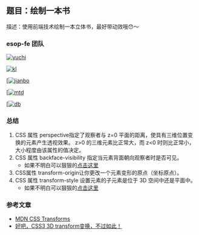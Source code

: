 ## 题目：绘制一本书
描述：使用前端技术绘制一本立体书，最好带动效哦😯～

### esop-fe 团队
[![yuchi](https://esop-fed.github.io/ani-css/programs/book/johninch/poster.jpg)](https://esop-fed.github.io/ani-css/programs/book/johninch)

[![kl](https://esop-fed.github.io/ani-css/programs/book/Caleb/poster.jpg)](https://esop-fed.github.io/ani-css/programs/book/Caleb)

[[![jianbo](https://esop-fed.github.io/ani-css/programs/book/wlxm/poster.jpg)](https://esop-fed.github.io/ani-css/programs/book/wlxm)

[[![mtd](https://esop-fed.github.io/ani-css/programs/book/mtd/poster.jpg)](https://esop-fed.github.io/ani-css/programs/book/mtd)

[[![db](https://esop-fed.github.io/ani-css/programs/book/db/poster.jpg)](https://esop-fed.github.io/ani-css/programs/book/db)

### 总结
1. CSS 属性 perspective指定了观察者与 z=0 平面的距离，使具有三维位置变换的元素产生透视效果。 z>0 的三维元素比正常大，而 z<0 时则比正常小，大小程度由该属性的值决定。
2. CSS 属性 backface-visibility 指定当元素背面朝向观察者时是否可见。
    - 如果不明白可以狠狠的[点击这里](https://developer.mozilla.org/zh-CN/docs/Web/CSS/backface-visibility)
3. CSS属性 transform-origin让你更改一个元素变形的原点（坐标原点）。
4. CSS 属性 transform-style 设置元素的子元素是位于 3D 空间中还是平面中。
    - 如果不明白可以狠狠的[点击这里](https://developer.mozilla.org/zh-CN/docs/Web/CSS/transform-style)

### 参考文章
- [MDN CSS Transforms](https://developer.mozilla.org/zh-CN/docs/Web/CSS/CSS_Transforms)
- [好吧，CSS3 3D transform变换，不过如此！](https://www.zhangxinxu.com/wordpress/2012/09/css3-3d-transform-perspective-animate-transition/)
